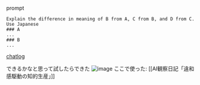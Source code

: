 
prompt

```
Explain the difference in meaning of B from A, C from B, and D from C. Use Japanese
### A
...
### B
...
```

[chatlog](https://chat.openai.com/share/db42ea36-37ce-4d83-86a0-d8bfdf58198d)

できるかなと思って試したらできた
![image](https://gyazo.com/445f05bf9b2e0d7c98d6ba5dc36eb39e/thumb/1000)
ここで使った: [[AI観察日記「違和感駆動の知的生産」]]
